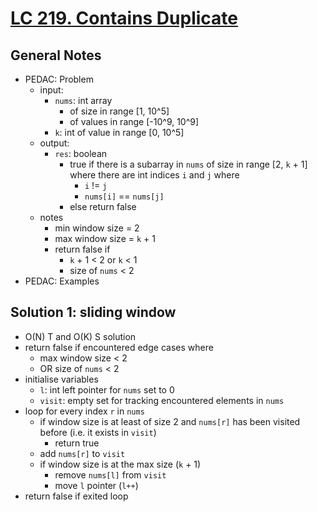 # [LC 219. Contains Duplicate](https://leetcode.com/problems/contains-duplicate-ii/description/)

## General Notes

- PEDAC: Problem
  - input:
    - `nums`: int array
      - of size in range \[1, 10^5]
      - of values in range \[-10^9, 10^9]
    - `k`: int of value in range \[0, 10^5]
  - output:
    - `res`: boolean
      - true if there is a subarray in `nums` of size in range [2, `k` + 1] where there are int indices `i` and `j` where
        - `i` != `j`
        - `nums[i]` == `nums[j]`
      - else return false
  - notes
    - min window size = 2
    - max window size = `k` + 1
    - return false if
      - `k` + 1 < 2 or `k` < 1
      - size of `nums` < 2
- PEDAC: Examples

## Solution 1: sliding window

- O(N) T and O(K) S solution
- return false if encountered edge cases where
  - max window size < 2
  - OR size of `nums` < 2
- initialise variables
  - `l`: int left pointer for `nums` set to 0
  - `visit`: empty set for tracking encountered elements in `nums`
- loop for every index `r` in `nums`
  - if window size is at least of size 2 and `nums[r]` has been visited before (i.e. it exists in `visit`)
    - return true
  - add `nums[r]` to `visit`
  - if window size is at the max size (`k` + 1)
    - remove `nums[l]` from `visit`
    - move `l` pointer (`l++`)
- return false if exited loop
